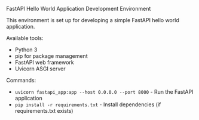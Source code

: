 FastAPI Hello World Application Development Environment

This environment is set up for developing a simple FastAPI hello world application.

Available tools:
- Python 3
- pip for package management
- FastAPI web framework
- Uvicorn ASGI server

Commands:
- `uvicorn fastapi_app:app --host 0.0.0.0 --port 8000` - Run the FastAPI application
- `pip install -r requirements.txt` - Install dependencies (if requirements.txt exists)
